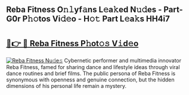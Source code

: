 ## Reba Fitness O𝚗𝚕yf𝚊ns L𝚎a𝚔ed N𝚞𝚍es - Part-G0r P𝚑𝚘tos Vi𝚍𝚎o - H𝚘𝚝 Part L𝚎a𝚔s HH4i7

# <h2><a href="http://kf09vm.oniu.top/?m=Reba+Fitness">🔗👉 🔴 Reba Fitness P𝚑ot𝚘𝚜 V𝚒d𝚎o</a></h2>

[![Reba Fitness Nu𝚍e𝚜](https://i.imgur.com/0qMVB7G.gif)](http://kf09vm.oniu.top/?m=Reba+Fitness)
Cybernetic performer and multimedia innovator Reba Fitness, famed for sharing dance and lifestyle ideas through viral dance routines and brief films. The public persona of Reba Fitness is synonymous with openness and genuine connection, but the hidden dimensions of his personal life remain a mystery.  
